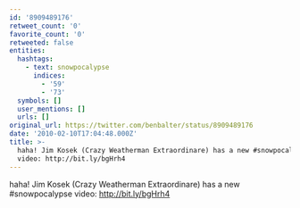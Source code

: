 ```yaml
---
id: '8909489176'
retweet_count: '0'
favorite_count: '0'
retweeted: false
entities:
  hashtags:
    - text: snowpocalypse
      indices:
        - '59'
        - '73'
  symbols: []
  user_mentions: []
  urls: []
original_url: https://twitter.com/benbalter/status/8909489176
date: '2010-02-10T17:04:48.000Z'
title: >-
  haha! Jim Kosek (Crazy Weatherman Extraordinare) has a new #snowpocalypse
  video: http://bit.ly/bgHrh4
---
```


haha! Jim Kosek (Crazy Weatherman Extraordinare) has a new #snowpocalypse video: http://bit.ly/bgHrh4